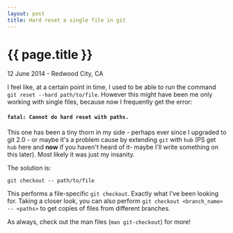 ```yaml
---
layout: post
title: Hard reset a single file in git
---
```


{{ page.title }}
================

<p class="meta">12 June 2014 - Redwood City, CA</p>

I feel like, at a certain point in time, I used to be able to run the command `git reset --hard path/to/file`. However this might have been me only working with single files, because now I frequently get the error:

#### `fatal: Cannot do hard reset with paths.`

This one has been a tiny thorn in my side - perhaps ever since I upgraded to git 2.0 - or maybe it's a problem cause by extending `git` with `hub` (PS get `hub` here and __now__ if you haven't heard of it- maybe I'll write something on this later). Most likely it was just my insanity.

The solution is:

    git checkout -- path/to/file

This performs a file-specific `git checkout`. Exactly what I've been looking for. Taking a closer look, you can also perform `git checkout <branch_name> -- <paths>` to get copies of files from different branches.

As always, check out the man files (`man git-checkout`) for more!

